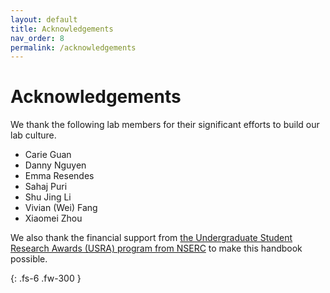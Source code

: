 ```yaml
---
layout: default
title: Acknowledgements
nav_order: 8
permalink: /acknowledgements
---
```


# Acknowledgements

We thank the following lab members for their significant efforts to build our lab culture.

- Carie Guan
- Danny Nguyen
- Emma Resendes
- Sahaj Puri
- Shu Jing Li
- Vivian (Wei) Fang
- Xiaomei Zhou

We also thank the financial support from [the Undergraduate Student Research Awards (USRA) program from NSERC](https://www.nserc-crsng.gc.ca/students-etudiants/ug-pc/usra-brpc_eng.asp) to make this handbook possible.

<!-- {% include charts/monthHourWeekdayHeatMap.html %} -->

{: .fs-6 .fw-300 }
